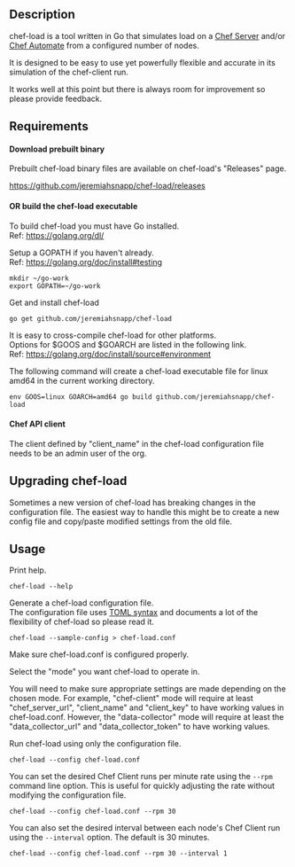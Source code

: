 ## Description

chef-load is a tool written in Go that simulates load on a [Chef Server](https://www.chef.io/chef/) and/or [Chef Automate](https://www.chef.io/chef://www.chef.io/automate/) from a configured number of nodes.

It is designed to be easy to use yet powerfully flexible and accurate in its simulation of the chef-client run.

It works well at this point but there is always room for improvement so please provide feedback.

## Requirements

#### Download prebuilt binary

Prebuilt chef-load binary files are available on chef-load's "Releases" page.

https://github.com/jeremiahsnapp/chef-load/releases

#### OR build the chef-load executable

To build chef-load you must have Go installed.  
Ref: https://golang.org/dl/

Setup a GOPATH if you haven't already.  
Ref: https://golang.org/doc/install#testing

```
mkdir ~/go-work
export GOPATH=~/go-work
```

Get and install chef-load

```
go get github.com/jeremiahsnapp/chef-load
```

It is easy to cross-compile chef-load for other platforms.  
Options for $GOOS and $GOARCH are listed in the following link.  
Ref: https://golang.org/doc/install/source#environment

The following command will create a chef-load executable file for linux amd64 in the current working directory.

```
env GOOS=linux GOARCH=amd64 go build github.com/jeremiahsnapp/chef-load
```

#### Chef API client

The client defined by "client_name" in the chef-load configuration file needs to be an admin user of the org.

## Upgrading chef-load

Sometimes a new version of chef-load has breaking changes in the configuration file. The easiest way to handle this might
be to create a new config file and copy/paste modified settings from the old file.

## Usage

Print help.

```
chef-load --help
```

Generate a chef-load configuration file.  
The configuration file uses [TOML syntax](https://github.com/toml-lang/toml) and documents a lot of the flexibility of chef-load so please read it.

```
chef-load --sample-config > chef-load.conf
```

Make sure chef-load.conf is configured properly.

Select the "mode" you want chef-load to operate in.

You will need to make sure appropriate settings are made depending on the chosen mode. For example, "chef-client" mode
will require at least "chef_server_url", "client_name" and "client_key" to have working values in chef-load.conf. However, the "data-collector" mode will require at least the "data_collector_url" and "data_collector_token" to have working values.

Run chef-load using only the configuration file.

```
chef-load --config chef-load.conf
```

You can set the desired Chef Client runs per minute rate using the `--rpm` command line option. This is useful for quickly adjusting the rate without modifying the configuration file.

```
chef-load --config chef-load.conf --rpm 30
```

You can also set the desired interval between each node's Chef Client run using the `--interval` option. The default is 30 minutes.

```
chef-load --config chef-load.conf --rpm 30 --interval 1
```
